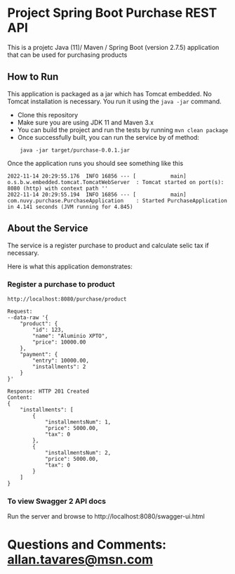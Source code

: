 # Project Spring Boot Purchase REST API

This is a projetc Java (11)/ Maven / Spring Boot (version 2.7.5) application that can be used for purchasing products

## How to Run

This application is packaged as a jar which has Tomcat embedded. No Tomcat installation is necessary. You run it using the ```java -jar``` command.

* Clone this repository
* Make sure you are using JDK 11 and Maven 3.x
* You can build the project and run the tests by running ```mvn clean package```
* Once successfully built, you can run the service by of method:
```
	java -jar target/purchase-0.0.1.jar
```

Once the application runs you should see something like this

```
2022-11-14 20:29:55.176  INFO 16856 --- [           main] o.s.b.w.embedded.tomcat.TomcatWebServer  : Tomcat started on port(s): 8080 (http) with context path ''
2022-11-14 20:29:55.194  INFO 16856 --- [           main] com.nuvy.purchase.PurchaseApplication    : Started PurchaseApplication in 4.141 seconds (JVM running for 4.845)
```

## About the Service

The service is a register purchase to product and calculate selic tax if necessary.

Here is what this application demonstrates:

### Register a purchase to product

```
http://localhost:8080/purchase/product

Request:
--data-raw '{
    "product": {
        "id": 123,
        "name": "Aluminio XPTO",
        "price": 10000.00
    },
    "payment": {
        "entry": 10000.00,
        "installments": 2
    }
}'

Response: HTTP 201 Created
Content: 
{
    "installments": [
        {
            "installmentsNum": 1,
            "price": 5000.00,
            "tax": 0
        },
        {
            "installmentsNum": 2,
            "price": 5000.00,
            "tax": 0
        }
    ]
}
```

### To view Swagger 2 API docs

Run the server and browse to http://localhost:8080/swagger-ui.html

# Questions and Comments: allan.tavares@msn.com

